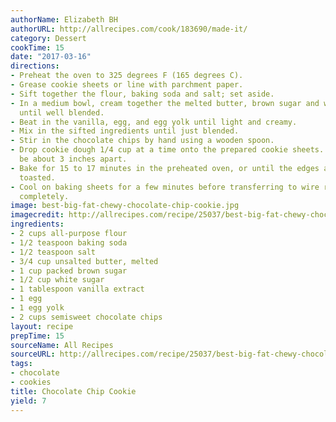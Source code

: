 ```yaml
---
authorName: Elizabeth BH
authorURL: http://allrecipes.com/cook/183690/made-it/
category: Dessert
cookTime: 15
date: "2017-03-16"
directions:
- Preheat the oven to 325 degrees F (165 degrees C).
- Grease cookie sheets or line with parchment paper.
- Sift together the flour, baking soda and salt; set aside.
- In a medium bowl, cream together the melted butter, brown sugar and white sugar
  until well blended.
- Beat in the vanilla, egg, and egg yolk until light and creamy.
- Mix in the sifted ingredients until just blended.
- Stir in the chocolate chips by hand using a wooden spoon.
- Drop cookie dough 1/4 cup at a time onto the prepared cookie sheets. Cookies should
  be about 3 inches apart.
- Bake for 15 to 17 minutes in the preheated oven, or until the edges are lightly
  toasted.
- Cool on baking sheets for a few minutes before transferring to wire racks to cool
  completely.
image: best-big-fat-chewy-chocolate-chip-cookie.jpg
imagecredit: http://allrecipes.com/recipe/25037/best-big-fat-chewy-chocolate-chip-cookie/
ingredients:
- 2 cups all-purpose flour
- 1/2 teaspoon baking soda
- 1/2 teaspoon salt
- 3/4 cup unsalted butter, melted
- 1 cup packed brown sugar
- 1/2 cup white sugar
- 1 tablespoon vanilla extract
- 1 egg
- 1 egg yolk
- 2 cups semisweet chocolate chips
layout: recipe
prepTime: 15
sourceName: All Recipes
sourceURL: http://allrecipes.com/recipe/25037/best-big-fat-chewy-chocolate-chip-cookie/
tags:
- chocolate
- cookies
title: Chocolate Chip Cookie
yield: 7
---
```

